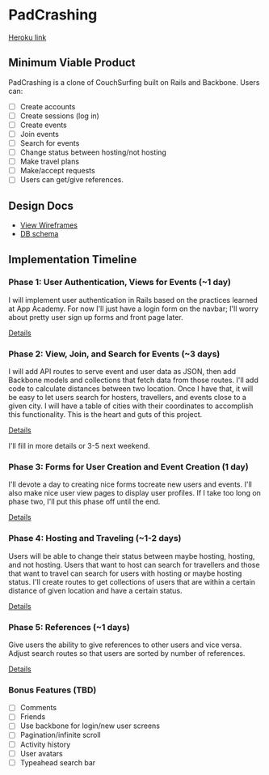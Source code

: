 # PadCrashing

[Heroku link][heroku]

[heroku]: http://www.example.com

## Minimum Viable Product
PadCrashing is a clone of CouchSurfing built on Rails and Backbone. Users can:

<!-- This is a Markdown checklist. Use it to keep track of your progress! -->

- [ ] Create accounts
- [ ] Create sessions (log in)
- [ ] Create events
- [ ] Join events
- [ ] Search for events
- [ ] Change status between hosting/not hosting
- [ ] Make travel plans
- [ ] Make/accept requests
- [ ] Users can get/give references.

## Design Docs
* [View Wireframes][views]
* [DB schema][schema]

[views]: ./docs/views.md
[schema]: ./docs/schema.md

## Implementation Timeline

### Phase 1: User Authentication, Views for Events (~1 day)
I will implement user authentication in Rails based on the practices learned at
App Academy. For now I'll just have a login form on the navbar; I'll worry about
pretty user sign up forms and front page later.

[Details][phase-one]

### Phase 2: View, Join, and Search for Events (~3 days)
I will add API routes to serve event and user data as JSON, then add Backbone
models and collections that fetch data from those routes. I'll add code to calculate
distances between two location. Once I have that, it will be easy to let users search
for hosters, travellers, and events close to a given city. I will have a table of cities
with their coordinates to accomplish this functionality. This is the heart and guts
of this project.

[Details][phase-two]

I'll fill in more details or 3-5 next weekend.

### Phase 3: Forms for User Creation and Event Creation (1 day)
I'll devote a day to creating nice forms tocreate new users and events. I'll also
make nice user view pages to display user profiles. If I take too long on phase two,
I'll put this phase off until the end.

[Details][phase-three]

### Phase 4: Hosting and Traveling (~1-2 days)
Users will be able to change their status between maybe hosting, hosting, and not
hosting. Users that want to host can search for travellers and those that want to
travel can search for users with hosting or maybe hosting status. I'll create
routes to get collections of users that are within a certain distance of given location
and have a certain status.

[Details][phase-four]

### Phase 5: References (~1 days)
Give users the ability to give references to other users and vice versa. Adjust search
routes so that users are sorted by number of references.

[Details][phase-five]

### Bonus Features (TBD)
- [ ] Comments
- [ ] Friends
- [ ] Use backbone for login/new user screens
- [ ] Pagination/infinite scroll
- [ ] Activity history
- [ ] User avatars
- [ ] Typeahead search bar

[phase-one]: ./docs/phases/phase1.md
[phase-two]: ./docs/phases/phase2.md
[phase-three]: ./docs/phases/phase3.md
[phase-four]: ./docs/phases/phase4.md
[phase-five]: ./docs/phases/phase5.md
